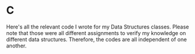# C
Here's all the relevant code I wrote for my Data Structures classes.
Please note that those were all different assignments to verify my knowledge on different data structures. Therefore, the codes are all independent of one another.
